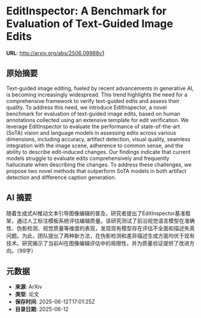 # EditInspector: A Benchmark for Evaluation of Text-Guided Image Edits

**URL**: http://arxiv.org/abs/2506.09988v1

## 原始摘要

Text-guided image editing, fueled by recent advancements in generative AI, is
becoming increasingly widespread. This trend highlights the need for a
comprehensive framework to verify text-guided edits and assess their quality.
To address this need, we introduce EditInspector, a novel benchmark for
evaluation of text-guided image edits, based on human annotations collected
using an extensive template for edit verification. We leverage EditInspector to
evaluate the performance of state-of-the-art (SoTA) vision and language models
in assessing edits across various dimensions, including accuracy, artifact
detection, visual quality, seamless integration with the image scene, adherence
to common sense, and the ability to describe edit-induced changes. Our findings
indicate that current models struggle to evaluate edits comprehensively and
frequently hallucinate when describing the changes. To address these
challenges, we propose two novel methods that outperform SoTA models in both
artifact detection and difference caption generation.


## AI 摘要

随着生成式AI推动文本引导图像编辑的普及，研究者提出了EditInspector基准框架，通过人工标注模板系统评估编辑质量。该研究测试了前沿视觉语言模型在准确性、伪影检测、视觉质量等维度的表现，发现现有模型存在评估不全面和描述失真问题。为此，团队提出了两种新方法，在伪影检测和差异描述生成方面均优于现有技术。研究揭示了当前AI在图像编辑评估中的局限性，并为质量验证提供了改进方向。（99字）

## 元数据

- **来源**: ArXiv
- **类型**: 论文
- **保存时间**: 2025-06-12T17:01:25Z
- **目录日期**: 2025-06-12
